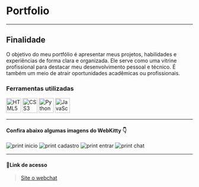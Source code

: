 # Portfolio
---
## Finalidade
O objetivo do meu portfólio é apresentar meus projetos, habilidades e experiências de forma clara e organizada. Ele serve como uma vitrine profissional para destacar meu desenvolvimento pessoal e técnico. É também um meio de atrair oportunidades acadêmicas ou profissionais. 

### Ferramentas utilizadas 
<p align="left"> <img src="https://cdn.jsdelivr.net/gh/devicons/devicon/icons/html5/html5-original.svg" alt="HTML5" width="40" height="40"/>
<img src="https://cdn.jsdelivr.net/gh/devicons/devicon/icons/css3/css3-original.svg" alt="CSS3" width="40" height="40"/> 
<img src="https://cdn.jsdelivr.net/gh/devicons/devicon/icons/python/python-original.svg" alt="Python" width="40" height="40"/>
<img src="https://cdn.jsdelivr.net/gh/devicons/devicon/icons/javascript/javascript-original.svg" alt="JavaScript" width="40" height="40"/> 


---

#### Confira abaixo algumas imagens do WebKitty 👇
![print inicio](/static/prints/index.png)
![print cadastro](/static/prints/cadastro.png)
![print entrar](/static/prints/entrar.png)
![print chat](/static/prints/chat.png)

---
#### 🔗Link de acesso
>[Site o webchat](https://chat-web-kitty.onrender.com)
